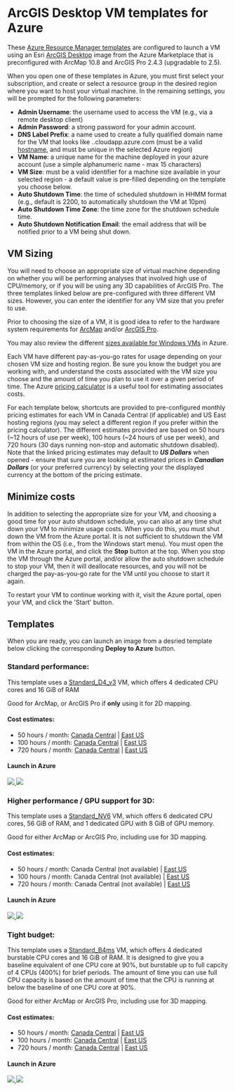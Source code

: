 # ArcGIS Desktop VM templates for Azure

These [Azure Resource Manager templates](https://docs.microsoft.com/en-us/azure/azure-resource-manager/templates/overview) are configured to launch a VM using an Esri [ArcGIS Desktop](https://azuremarketplace.microsoft.com/en-us/marketplace/apps/esri.arcgis-desktop) image from the Azure Marketplace that is preconfigured with ArcMap 10.8 and ArcGIS Pro 2.4.3 (upgradable to 2.5).

When you open one of these templates in Azure, you must first select your subscription, and create or select a resource group in the desired region where you want to host your virtual machine.  In the remaining settings, you will be prompted for the following parameters:
* **Admin Username**: the username used to access the VM (e.g., via a remote desktop client)
* **Admin Password**: a strong password for your admin account.
* **DNS Label Prefix**: a name used to create a fully qualified domain name for the VM that looks like <my-machine-dns-name>.<region>.cloudapp.azure.com (must be a valid [hostname](https://en.wikipedia.org/wiki/Hostname#Syntax), and must be unique in the selected Azure region)
* **VM Name**: a unique name for the machine deployed in your azure account (use a simple alphanumeric name - max 15 characters)
* **VM Size**: must be a valid identifier for a machine size available in your selected region - a default value is pre-filled depending on the template you choose below.
* **Auto Shutdown Time**: the time of scheduled shutdown in HHMM format (e.g., default is 2200, to automatically shutdown the VM at 10pm)
* **Auto Shutdown Time Zone**: the time zone for the shutdown schedule time.
* **Auto Shutdown Notification Email**: the email address that will be notified prior to a VM being shut down.

## VM Sizing

You will need to choose an appropriate size of virtual machine depending on whether you will be performing analyses that involved high use of CPU/memory, or if you will be using any 3D capabilities of ArcGIS Pro.  The three templates linked below are pre-configured with three different VM sizes.  However, you can enter the identifier for any VM size that you prefer to use.

Prior to choosing the size of a VM, it is good idea to refer to the hardware system requirements for [ArcMap](https://desktop.arcgis.com/en/system-requirements/latest/arcgis-desktop-system-requirements.htm) and/or [ArcGIS Pro](https://pro.arcgis.com/en/pro-app/get-started/arcgis-pro-system-requirements.htm).

You may also review the different [sizes available for Windows VMs](https://docs.microsoft.com/en-us/azure/virtual-machines/windows/sizes) in Azure.

Each VM have different pay-as-you-go rates for usage depending on your chosen VM size and hosting region.  Be sure you know the budget you are working with, and understand the costs associated with the VM size you choose and the amount of time you plan to use it over a given period of time.  The Azure [pricing calculator](https://azure.microsoft.com/pricing/calculator/) is a useful tool for estimating associates costs.

For each template below, shortcuts are provided to pre-configured monthly pricing estimates for each VM in Canada Central (if applicable) and US East hosting regions (you may select a different region if you prefer within the pricing calculator).  The different estimates provided are based on 50 hours (~12 hours of use per week), 100 hours (~24 hours of use per week), and 720 hours (30 days running non-stop and automatic shutdown disabled).  Note that the linked pricing estimates may default to ***US Dollars*** when opened - ensure that sure you are looking at estimated prices in ***Canadian Dollars*** (or your preferred currency) by selecting your the displayed currency at the bottom of the pricing estimate.

## Minimize costs

In addition to selecting the appropriate size for your VM, and choosing a good time for your auto shutdown schedule, you can also at any time shut down your VM to minimize usage costs.  When you do this, you must shut down the VM from the Azure portal.  It is not sufficient to shutdown the VM from within the OS (i.e., from the Windows start menu).  You must open the VM in the Azure portal, and click the **Stop** button at the top.  When you stop the VM through the Azure portal, and/or allow the auto shutdown schedule to stop your VM, then it will deallocate resources, and you will not be charged the pay-as-you-go rate for the VM until you choose to start it again.

To restart your VM to continue working with it, visit the Azure portal, open your VM, and click the 'Start' button.

## Templates

When you are ready, you can launch an image from a desried template below clicking the corresponding **Deploy to Azure** button.

### Standard performance:

This template uses a [Standard_D4_v3](https://docs.microsoft.com/en-us/azure/virtual-machines/dv3-dsv3-series?toc=/azure/virtual-machines/linux/toc.json&bc=/azure/virtual-machines/linux/breadcrumb/toc.json) VM, which offers 4 dedicated CPU cores and 16 GiB of RAM

Good for ArcMap, or ArcGIS Pro if **only** using it for 2D mapping.

#### Cost estimates:

* 50 hours / month: <a target="_blank" href="https://azure.com/e/1b9ab303f18247dd8d54e68706d4ea66">Canada Central</a> | <a target="_blank" href="https://azure.com/e/9805613cc92542b28f9fb1f19971d51c">East US</a>
* 100 hours / month: <a target="_blank" href="https://azure.com/e/342551265b2e4b38bb09c78b46daa5fb">Canada Central</a> | <a target="_blank" href="https://azure.com/e/1652f8530baf4698ba9bfc4cdc2eb440">East US</a>
* 720 hours / month: <a target="_blank" href="https://azure.com/e/caf534c2d62f4b39b4b2c79ef43fcc80">Canada Central</a> | <a target="_blank" href="https://azure.com/e/927aafe566734ecbbfa567e030016222">East US</a>

#### Launch in Azure

<a href="https://portal.azure.com/#create/Microsoft.Template/uri/https%3A%2F%2Fraw.githubusercontent.com%2Fhighered-esricanada%2Fazure-templates%2Fmaster%2Farcgis_desktop_D4v3.json" target="_blank">
    <img src="http://azuredeploy.net/deploybutton.png"/>
</a>
<a href="http://armviz.io/#/?load=https%3A%2F%2Fraw.githubusercontent.com%2Fhighered-esricanada%2Fazure-templates%2Fmaster%2Farcgis_desktop_D4v3.json" target="_blank">
    <img src="http://armviz.io/visualizebutton.png"/>
</a>

### Higher performance / GPU support for 3D:

This template uses a [Standard_NV6](https://docs.microsoft.com/en-us/azure/virtual-machines/nv-series?toc=/azure/virtual-machines/linux/toc.json&bc=/azure/virtual-machines/linux/breadcrumb/toc.json) VM, which offers 6 dedicated CPU cores, 56 GiB of RAM, and 1 dedicated GPU with 8 GiB of GPU memory.

Good for either ArcMap or ArcGIS Pro, including use for 3D mapping.

#### Cost estimates:

* 50 hours / month: Canada Central (not available) | <a target="_blank" href="https://azure.com/e/c628fec001474b1d889b474b312e39a0">East US</a>
* 100 hours / month: Canada Central (not available) | <a target="_blank" href="https://azure.com/e/bedf8b2468b344d38377f06c1ecc7f90">East US</a>
* 720 hours / month: Canada Central (not available) | <a target="_blank" href="https://azure.com/e/d352f352f2174a0ab9e3c49369b9b846">East US</a>

#### Launch in Azure

<a href="https://portal.azure.com/#create/Microsoft.Template/uri/https%3A%2F%2Fraw.githubusercontent.com%2Fhighered-esricanada%2Fazure-templates%2Fmaster%2Farcgis_desktop_B4ms.json" target="_blank">
    <img src="http://azuredeploy.net/deploybutton.png"/>
</a>
<a href="http://armviz.io/#/?load=https%3A%2F%2Fraw.githubusercontent.com%2Fhighered-esricanada%2Fazure-templates%2Fmaster%2Farcgis_desktop_B4ms.json" target="_blank">
    <img src="http://armviz.io/visualizebutton.png"/>
</a>


### Tight budget:

This template uses a [Standard_B4ms](https://docs.microsoft.com/en-us/azure/virtual-machines/sizes-b-series-burstable?toc=/azure/virtual-machines/linux/toc.json&bc=/azure/virtual-machines/linux/breadcrumb/toc.json) VM, which offers 4 dedicated burstable CPU cores and 16 GiB of RAM.  It is designed to give you a baseline equivalent of one CPU core at 90%, but burstable up to full capcity of 4 CPUs (400%) for brief periods.  The amount of time you can use full CPU capacity is based on the amount of time that the CPU is running at below the baseline of one CPU core at 90%.

Good for either ArcMap or ArcGIS Pro, including use for 3D mapping.

#### Cost estimates:

* 50 hours / month: <a target="_blank" href="https://azure.com/e/e5f0e3f09ec040ffbc07d7c810dd2405">Canada Central</a> | <a target="_blank" href="https://azure.com/e/744afcbcbf40419fb51630d29d2d34f6">East US</a>
* 100 hours / month: <a target="_blank" href="https://azure.com/e/1eda7d4e0a764a29820451889414952f">Canada Central</a> | <a target="_blank" href="https://azure.com/e/9d313bb04080428fa43cd059174f059b">East US</a>
* 720 hours / month: <a target="_blank" href="https://azure.com/e/f49f188d4a0c4863a29d8604b036e30f">Canada Central</a> | <a target="_blank" href="https://azure.com/e/7ab814f86d5c407892d76258af79f6cc">East US</a>

#### Launch in Azure

<a href="https://portal.azure.com/#create/Microsoft.Template/uri/https%3A%2F%2Fraw.githubusercontent.com%2Fhighered-esricanada%2Fazure-templates%2Fmaster%2Farcgis_desktop_B4ms.json" target="_blank">
    <img src="http://azuredeploy.net/deploybutton.png"/>
</a>
<a href="http://armviz.io/#/?load=https%3A%2F%2Fraw.githubusercontent.com%2Fhighered-esricanada%2Fazure-templates%2Fmaster%2Farcgis_desktop_B4ms.json" target="_blank">
    <img src="http://armviz.io/visualizebutton.png"/>
</a>

